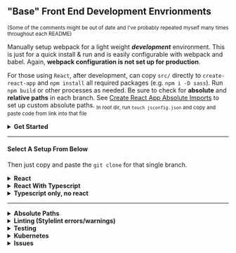 ## "Base" Front End Development Envrionments

<sub>(Some of the comments might be out of date and I've probably repeated myself many times
throughout each README)</sub>

Manually setup webpack for a light weight <em><strong>development</strong></em>
environment. This is just for a quick install & run and is easily configurable
with webpack and babel. Again, <strong>webpack configuration is not set up for
production</strong>.

For those using `React`, after development, can copy `src/` directly
to `create-react-app` and `npm install` all required packages
(e.g. `npm i -D sass`). Run `npm build` or other processes as needed.
Be sure to check for <strong>absolute</strong> and
<strong>relative paths</strong> in each branch. See
[Create React App Absolute Imports](https://create-react-app.dev/docs/importing-a-component/#absolute-imports)
to set up custom absolute paths. <sub>In root dir, run `touch jsconfig.json`
and copy and paste code from link into that file</sub>

<details>

<summary><strong>Get Started</strong></summary>

<sub>(Third party package updates may show errors. I will try to update this repo as often as I can.)</sub>

First, clone the branch you want:

<strong>
Be sure to check the repository name for whether or not `SSH` or `https` is used in 
the copy and paste commands.
</strong>
<br />

To get all of the branches, using `SSH`:
(To change directory name while cloning, add new name after repo):

<sub>(replace `new_name` at end of command with the desired name of directory,
leave off `new_name` to use the default name of `devconfig`)</sub>

```sh
git clone git@github.com:justin0979/devconfig.git new_name
```

For only the main branch:

```sh
git clone --branch main --single-branch --depth 1 https://github.com/justin0979/devconfig.git
```

To change favicon, add new favicon to `public` directory and change path to that favicon
in `plugins: [new HtmlWebpackPlugin({favicon: <new_favicon>})]` in both
`config/webpack.dev.js` and `config/webpack.prog.js`.

Next, run `npm i` then `npm start` and go to `localhost:3000`.<br />

-   `webpack-dev-server` is used for auto reloads on save.
-   Aboslute paths are set to `src` in `webpack.config.js` for
    `main`, the other branches use `babel.config.js` to set
    absolute routes.
-   Sass is already setup.
-   `Branch: main` is only html, js, and scss.

</details>

<hr />

#### Select A Setup From Below

Then just copy and paste the `git clone` for that single
branch.

<details>
<summary><b>React</b></summary>

For only the `react` branch,<br />
copy and paste:

```sh
git clone --branch react --single-branch --depth 1 https://github.com/justin0979/devconfig.git
```

run the following to clone and enter directory:

```sh
git clone --branch react --single-branch --depth 1 https://github.com/justin0979/devconfig.git \
  && cd devconfig \
  && npm i
```

to change directory name on install:

```ssh
git clone --branch react --single-branch --depth 1 https://github.com/justin0979/devconfig.git <new_name>
```

Alternatively, do the following for all branches:<br />
run the following to clone and enter directory:<br />

```sh
git clone --branch react https://github.com/justin0979/devconfig.git \
  && cd devconfig \
  && npm i
```

To access other branches, run `git checkout <branch name>`.<br />
e.g. `git checkout master`<br />
\*there is also a typescript with react in `Branch: react-ts`.

##### The following two commands use ssh instead of https.<br />

For cloning, entering directory and installing, run:<br />

```sh
git clone --branch react --single-branch --depth 1 git@github.com:justin0979/devconfig.git \
  && cd devconfig \
  && npm i
```

The same as above, but having all branches:<br />

```sh
git clone --branch react git@github.com:justin0979/devconfig.git \
  && cd devconfig \
  && npm i
```

##### The same as above but with starting VSC and running app.<br />

Only react branch:

```sh
git clone --branch react --single-branch --depth 1 git@github.com:justin0979/devconfig.git
```

Only react branch and entering and installing packages in devconfig dir:

```sh
git clone --branch react --single-branch --depth 1 git@github.com:justin0979/devconfig.git \
  && cd devconfig \
  && npm i \
  && npm start
```

All branches:

```sh
git clone --branch react git@github.com:justin0979/devconfig.git \
  && cd devconfig \
  && npm i \
  && npm start
```

<hr />
</details>

<details>
<summary><b>React With Typescript</b></summary>

Only react-ts branch:<br />

```sh
git clone --branch react-ts --single-branch --depth 1 git@github.com:justin0979/devconfig.git
```

Install only react-ts branch and enter the directory, install dependencies and start program:

```sh
git clone --branch react-ts --single-branch --depth 1 git@github.com:justin0979/devconfig.git \
  && cd devconfig \
  && npm i \
  && npm start
```

To install and change the dircetory name:

```ssh
git clone --branch react-ts --single-branch --depth 1 git@github.com:justin0979/devconfig.git <new_name>
```

All branches:

```sh
git clone --branch react-ts git@github.com:justin0979/devconfig.git \
  && cd devconfig \
  && npm i \
  && npm start
```

### Tests use only `jest`.

<details>
  <summary>Updating React w/ TypeScript Absolute Paths</summary>
  
For use of absolute paths like:

```javascript
import newFile from "&newdirname/newFile";
```

### Two ways:

### First way:

install [tsconfig-paths-webpack-plugin](https://www.npmjs.com/package/tsconfig-paths-webpack-plugin)

update `config/webpack.common.js`:

```javascript
import TsconfigPathsPlugin = require("tsconfig-paths-webpack-plugin");

module.exports = {
  resolve: {
    plugins: [
      new TsconfigPathsPlugin({
        configFile: "tsconfig.json"
      })
    ]
  }
}
```

then add the desired absolute paths to `tsconfig.json`:

```json
{
    "compilerOptions": {
        "paths": {
            "&components/*": ["src/components/*"]
        }
    }
}
```

### Second Way:

update the following:

<ul>
 <li>Update <code>babel.config.js</code>:
  
 ```sh
 module.exports = {
plugins: [
           "module-resolver", {
              root: ["./"],
               alias: {
                 "&newdirname": "./src/newdirname"
               }
             }
         ]
 }
 ```
 
 </li>
 <li>
 Update <code>tsconfig.json</code>:
 
   ```sh
{
     "compilerOptions": {
      "paths": {
        "&newdirname/*": ["./src/newdirname/*"]
     }
    }
}
   ```
   <ul>
    <li>
 If importing <code>index.ts</code> with:
      
      import { whatever } from "&newdirname";
      
      
 I had to add:
 
   ```sh
{
     "compilerOptions": {
      "paths": {
        "&newdirname": ["./src/newdirname"],  // <--- Add without '/*' at end of path
        "&newdirname/*": ["./src/newdirname/*"]
     }
    }
}
   ```
   </li>
   </ul>
   </li>
</ul>

The `tsconfig.json` comes from:
[TypeScript: Documentation Path mapping](https://www.typescriptlang.org/docs/handbook/module-resolution.html#path-mapping)

</details>

<hr />
</details>

<details>
<summary><b>Typescript only, no react</b></summary>

For only `typescript` already installed and ready for use:<br />
run the following to clone and enter directory:<br />

```sh
git clone --branch typescript --single-branch --depth 1 https://github.com/justin0979/devconfig.git
```

For all branches, follow steps from React section above.<br />
\*adjust the `tsconfig.json` file.

<hr />
</details>

<hr />

<details>
<summary><b>Absolute Paths</b></summary>

If copying `src/` directly to `create-react-app`, be sure to either check each import
path **or** be sure to add `jsconfig.json` file to `create-react-app`. In `jsonconfig.json`:

```javascript
{
  "compilerOptions": {
    "baseUrl": "src"
  },
  "include": ["src"]
}
```

If above does not work, try `"include": ["./src"]` instead of `"include": ["src"]`.

</details>

<details>
<summary><b>Linting (Stylelint errors/warnings)</b></summary>

Done through `webpack`. To disable, comment out or delete
the appropriate plugins in `config/webpack.common.js`.

For `.scss` files: [stylelint](https://stylelint.io/) <br />
For SCSS linting in all branches, the only setup is from the
[Getting started](https://stylelint.io/user-guide/get-started)
section from the docs.

This `.stylelintrc.js` is more basic at this point. I adjust it as erros/warnings
appear that I do not need to deal with.<br />
To handle things like below:

```sh
ERROR in [stylelint]
src/sass/base/_base.scss
 18:5  x  Expected a space after //  scss/double-slash-comment-whitespace-inside

 1 problem (1 error, 0 warnings)
```

Just add the stated rule to `.stylelintrc.js` rules:

```javascript
module.exports = {
    extends: "...",
             rules: {
                 "at-rule-empty-line-before": null,
                 ...,
                 "scss/double-slash-comment-whitespace-inside": null,
             }
}
```

</details>

<details>
<summary><b>Testing</b></summary>

Setup `jest` to not throw errors for importing .svg files, use mock files.

In the root directory, run:

```sh
mkdir __mocks__
```

Add mock files:

```sh
touch __mocks__/fileMock.js __mocks__/styleMock.js
```

Add to `fileMock.js`:

```javascript
module.exports = "test-file-stub";
```

Add to `styleMock.js`:

```javascript
module.exports = {};
```

Now create `jest.config.js` in root directory:

```sh
touch jest.config.js
```

Add/Update `jest.config.js`:

```javascript
module.exports = {
    roots: ["<rootDir>/src"],
    testMatch: [
        "**/__tests__/**/*.+(ts|tsx|js)",
        "**/?(*.)*(spec|test).*(ts|tsx|js)",
    ],
    transform: {
        "^.+\\.(ts|tsx)$": "ts-jest",
    },
    moduleNameMapper: {
        "\\.(css|less)$": "<rootDir>/__mocks__/styleMock.js",
        "\\.(gif|ttf|eot|svg)$": "<rootDir>/__mocks__/fileMock.js",
    },
};
```

</details>

<details>

<summary><strong>Kubernetes</strong></summary>

When using Kubernetes and needing to adjust where the project is running at, make the following change: <br />
From

```javascript
module.exports = {
  // ...
  devServer: {
    host: "0.0.0.0",
    port: 3000,
    hot: true,
    historyApiFallback: {
      index: "index.html"
    },
    overlay: true,
  },
  ...
}
```

to

```javascript
module.exports = {
  // ...
  devServer: {
    host: "0.0.0.0",
    port: 3000,
    hot: true,
    historyApiFallback: {
      index: "index.html"
   },
    overlay: true,
    public: "posts.com" // or whatever name will be (e.g., public: "ticketing.dev")
  },
  ...
```

<hr />
</details>

<details>

<summary><strong>Issues</strong></summary>

<details>

<summary>[SOLVED Issue] Unable to load wasm file to dist directory</summary>

Using `esbuild-wasm@0.8.27` in React program to transpile and bundle in browser, adding
`./node_modules/esbuild-wasm/esbuild.wasm` to `./public`
did not build with `esbuild.wasm` being added to `./dist`.<br />

##### SOLUTION for Unable to load wasm file to dist/

run

```ssh
npm i -D copy-webpack-plugin
```

In `webpack.common.config` add:

```javascript
const CopyWebpackPlugin = require("copy-webpack-plugin");

 module.exports = {
   ...,
   plugins: [
     new CopyWebpackPlugin({
      patterns: [
        {
          from: "public"
        }
      ]
     })
   ]
 };
```

</details>

<details>

<summary>[SOLVED for TS Issue] Unable to load `svg` files onto html img's</summary>

e.g.

```html
<img src="loader.svg" alt="stuff" />
```

~~I just opened the svg file and copied and pasted the `<svg>...</svg>` directly into the html file.~~<br />
`.svg` file added to `img` element with JS file by importing the `svg` file and `setAttribute("src", <svg filename>)`.

```javascript
import loader from "images/loader.svg";

const loaderDiv = document.getElementById("loader");
const imgSvg = document.createElement("img");
imgSvg.setAttribute("src", loader);
imgSvg.setAttribute("alt", "Loading");
loaderDiv.appendChild(imgSvg);
```

(May have overlooked a simple, direct, common sense way for adding directly to `index.html` though)

#### SOLUTION for Unable to load `svg` files onto html img's

Fixed above issue by adding `custom.d.ts` to root directory:

```javascript
// custom.d.ts

declare module "*.svg" {
  const ReactComponent: React.FunctionComponent<React.SVGAttributes<SVGElement>>;
  const content: string;
  export default content;
}
```

</details>

<details>
  <summary>Routing Issue</summary>

Check `output.publicPath` in `config/webpack.dev.js` and/or
`config/webpack.prod.js` and adjust according to your situation.

</details>
